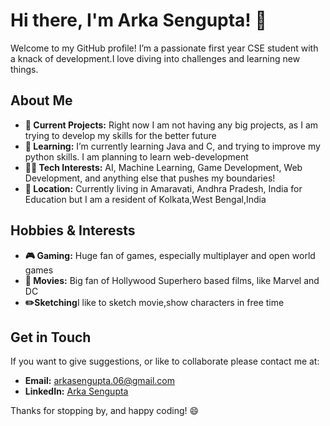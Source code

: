 # Hi there, I'm Arka Sengupta! 👋

Welcome to my GitHub profile! I’m a passionate first year CSE student with a knack of development.I love diving into challenges and learning new things.

## About Me

- **🔭 Current Projects:** Right now I am not having any big projects, as I am trying to develop my skills for the better future
- **🌱 Learning:** I’m currently learning Java and C, and trying to improve my python skills. I am planning to learn web-development 
- **👨‍💻 Tech Interests:** AI, Machine Learning, Game Development, Web Development, and anything else that pushes my boundaries!
- **📍 Location:** Currently living in Amaravati, Andhra Pradesh, India for Education but I am a resident of Kolkata,West Bengal,India

## Hobbies & Interests

- **🎮 Gaming:** Huge fan of games, especially multiplayer and open world games
- **🎥 Movies:** Big fan of Hollywood Superhero based films, like Marvel and DC
- **✏️Sketching**I like to sketch movie,show characters in free time

## Get in Touch

If you want to give suggestions, or like to collaborate please contact me at:

- **Email:** arkasengupta.06@gmail.com
- **LinkedIn:** [Arka Sengupta](www.linkedin.com/in/arka-sengupta-02211b320)

Thanks for stopping by, and happy coding! 😄
